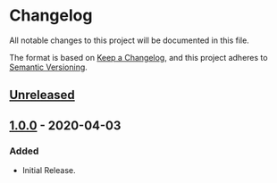 # Changelog

All notable changes to this project will be documented in this file.

The format is based on [Keep a Changelog](https://keepachangelog.com/en/1.0.0/),
and this project adheres to [Semantic Versioning](https://semver.org/spec/v2.0.0.html).

## [Unreleased]

## [1.0.0] - 2020-04-03
### Added
- Initial Release.

[Unreleased]: https://gitlab.com/hmajid2301/netlify-subdomain-manager/-/compare/release%2F1.0.0...master
[1.0.0]: https://gitlab.com/hmajid2301/netlify-subdomain-manager/-/tags/release%2F1.0.0